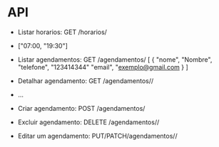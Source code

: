 # API


- Listar horarios: GET /horarios/
- ["07:00, "19:30"]


- Listar agendamentos: GET /agendamentos/
[
    {
        "nome", "Nombre",
        "telefone", "123414344"
        "email", "exemplo@gmail.com
}
]


- Detalhar agendamento: GET /agendamentos/<id>/
- ...

- Criar agendamento: POST /agendamentos/

- Excluir agendamento: DELETE /agendamentos/<id>/

- Editar um agendamento: PUT/PATCH/agendamentos/<id>/